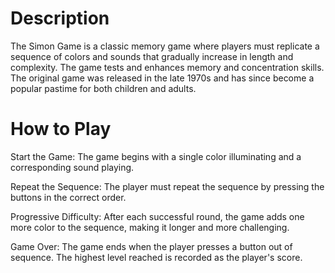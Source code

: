 # Description
The Simon Game is a classic memory game where players must replicate a sequence of colors and sounds that gradually increase in length and complexity. 
The game tests and enhances memory and concentration skills. The original game was released in the late 1970s and has since become a popular pastime for both children and adults.

# How to Play
Start the Game: The game begins with a single color illuminating and a corresponding sound playing.


Repeat the Sequence: The player must repeat the sequence by pressing the buttons in the correct order.


Progressive Difficulty: After each successful round, the game adds one more color to the sequence, making it longer and more challenging.


Game Over: The game ends when the player presses a button out of sequence. The highest level reached is recorded as the player's score.
